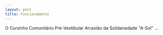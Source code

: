 ```yaml
---
layout: post 
title: Funcionamento
---
```


O Cursinho Comunitário Pré-Vestibular Arrastão da Solidariedade "A-Sol" ...

